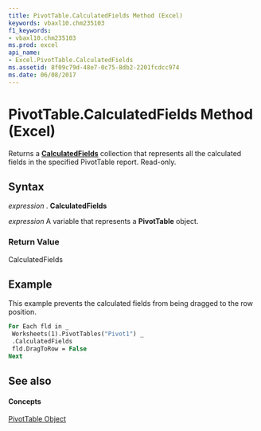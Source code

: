 ```yaml
---
title: PivotTable.CalculatedFields Method (Excel)
keywords: vbaxl10.chm235103
f1_keywords:
- vbaxl10.chm235103
ms.prod: excel
api_name:
- Excel.PivotTable.CalculatedFields
ms.assetid: 8f09c79d-48e7-0c75-8db2-2201fcdcc974
ms.date: 06/08/2017
---
```



# PivotTable.CalculatedFields Method (Excel)

Returns a  **[CalculatedFields](Excel.CalculatedFields.md)** collection that represents all the calculated fields in the specified PivotTable report. Read-only.


## Syntax

 _expression_ . **CalculatedFields**

 _expression_ A variable that represents a **PivotTable** object.


### Return Value

CalculatedFields


## Example

This example prevents the calculated fields from being dragged to the row position.


```vb
For Each fld in _ 
 Worksheets(1).PivotTables("Pivot1") _ 
 .CalculatedFields 
 fld.DragToRow = False 
Next
```


## See also


#### Concepts


[PivotTable Object](Excel.PivotTable.md)

